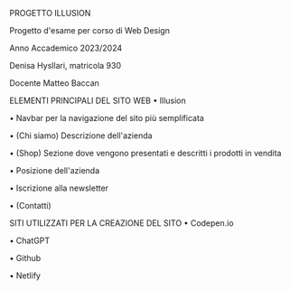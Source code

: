 PROGETTO ILLUSION

Progetto d'esame per corso di Web Design

Anno Accademico 2023/2024

Denisa Hysllari, matricola 930

Docente Matteo Baccan

ELEMENTI PRINCIPALI DEL SITO WEB
• Illusion

• Navbar per la navigazione del sito più semplificata

• (Chi siamo) Descrizione dell'azienda

• (Shop) Sezione dove vengono presentati e descritti i prodotti in vendita

• Posizione dell'azienda

• Iscrizione alla newsletter

• (Contatti)

SITI UTILIZZATI PER LA CREAZIONE DEL SITO
• Codepen.io

• ChatGPT

• Github

• Netlify
